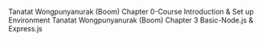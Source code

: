 Tanatat Wongpunyanurak (Boom) Chapter 0-Course Introduction & Set up Environment
Tanatat Wongpunyanurak (Boom) Chapter 3 Basic-Node.js & Express.js